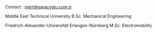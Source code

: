 Contact : mert@saracoglu.com.tr

Middle East Technical University
B.Sc. Mechanical Engineering

Friedrich-Alexander-Universität Erlangen-Nürnberg
M.Sc. Electromobility
